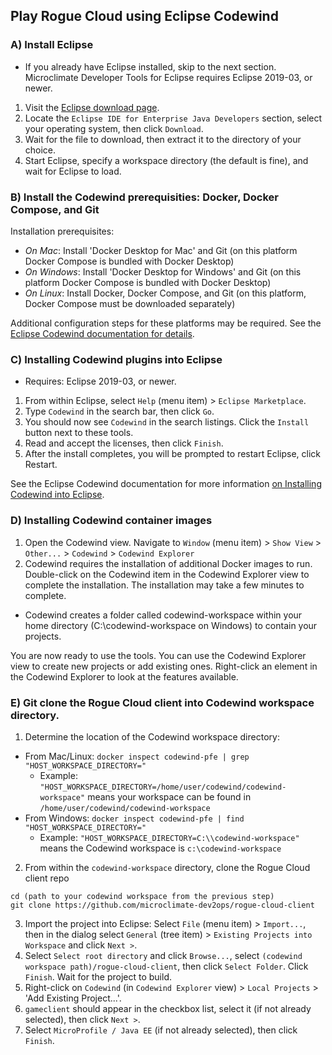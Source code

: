 ## Play Rogue Cloud using Eclipse Codewind

### A) Install Eclipse
- If you already have Eclipse installed, skip to the next section. Microclimate Developer Tools for Eclipse requires Eclipse 2019-03, or newer.

1) Visit the [Eclipse download page](https://www.eclipse.org/downloads/packages/).
2) Locate the `Eclipse IDE for Enterprise Java Developers` section, select your operating system, then click `Download`.
3) Wait for the file to download, then extract it to the directory of your choice.
4) Start Eclipse, specify a workspace directory (the default is fine), and wait for Eclipse to load.

### B) Install the Codewind prerequisities: Docker, Docker Compose, and Git

Installation prerequisites:
- *On Mac*: Install 'Docker Desktop for Mac' and Git (on this platform Docker Compose is bundled with Docker Desktop)
- *On Windows*: Install 'Docker Desktop for Windows' and Git (on this platform Docker Compose is bundled with Docker Desktop)
- *On Linux*: Install Docker, Docker Compose, and Git (on this platform, Docker Compose must be downloaded separately)

Additional configuration steps for these platforms may be required. See the [Eclipse Codewind documentation for details](https://www.eclipse.org/codewind/installlocally.html).


### C) Installing Codewind plugins into Eclipse
- Requires: Eclipse 2019-03, or newer.

1) From within Eclipse, select `Help` (menu item) > `Eclipse Marketplace`.
2) Type `Codewind` in the search bar, then click `Go`.
3) You should now see `Codewind` in the search listings. Click the `Install` button next to these tools.
4) Read and accept the licenses, then click `Finish`.
5) After the install completes, you will be prompted to restart Eclipse, click Restart.

See the Eclipse Codewind documentation for more information [on Installing Codewind into Eclipse](https://www.eclipse.org/codewind/mdteclipsegettingstarted.html).

### D) Installing Codewind container images

1) Open the Codewind view. Navigate to `Window` (menu item) > `Show View` > `Other...` > `Codewind` > `Codewind Explorer`
2) Codewind requires the installation of additional Docker images to run. Double-click on the Codewind item in the Codewind Explorer view to complete the installation. The installation may take a few minutes to complete.
-  Codewind creates a folder called codewind-workspace within your home directory (C:\codewind-workspace on Windows) to contain your projects.

You are now ready to use the tools. You can use the Codewind Explorer view to create new projects or add existing ones. Right-click an element in the Codewind Explorer to look at the features available.

### E) Git clone the Rogue Cloud client into Codewind workspace directory.

1) Determine the location of the Codewind workspace directory:
- From Mac/Linux: `docker inspect codewind-pfe | grep "HOST_WORKSPACE_DIRECTORY="`
  - Example: `"HOST_WORKSPACE_DIRECTORY=/home/user/codewind/codewind-workspace"` means your workspace can be found in `/home/user/codewind/codewind-workspace`
- From Windows: `docker inspect codewind-pfe | find "HOST_WORKSPACE_DIRECTORY="`
  - Example: `"HOST_WORKSPACE_DIRECTORY=C:\\codewind-workspace"` means the Codewind workspace is `c:\codewind-workspace`
2) From within the `codewind-workspace` directory, clone the Rogue Cloud client repo
  ```
  cd (path to your codewind workspace from the previous step)
  git clone https://github.com/microclimate-dev2ops/rogue-cloud-client
  ```
3) Import the project into Eclipse: Select `File` (menu item) > `Import...`, then in the dialog select `General` (tree item) > `Existing Projects into Workspace` and click `Next >`.
4) Select `Select root directory` and click `Browse...`, select `(codewind workspace path)/rogue-cloud-client`, then click `Select Folder`. Click `Finish`. Wait for the project to build.
5) Right-click on `Codewind` (in `Codewind Explorer` view) > `Local Projects` > 'Add Existing Project...'.
6) `gameclient` should appear in the checkbox list, select it (if not already selected), then click `Next >`.
7) Select `MicroProfile / Java EE` (if not already selected), then click `Finish`. 
